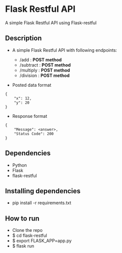 # Flask Restful API
A simple Flask Restful API using Flask-restful

## Description
- A simple Flask Restful API with following endpoints:
    - /add : **POST method**
    - /subtract : **POST method**
    - /multiply : **POST method**
    - /division :  **POST method**

- Posted data format
```
{
    "x": 12,
    "y": 20
}
```

- Response format
```
{
    "Message": <answer>,
    "Status Code": 200
}
```


## Dependencies
- Python
- Flask
- flask-restful

## Installing dependencies
* pip install -r requirements.txt

## How to run
* Clone the repo
* $ cd flask-restful
* $ export FLASK_APP=app.py
* $ flask run

